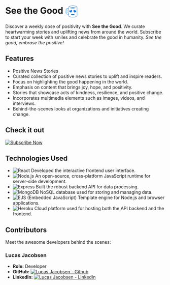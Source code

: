 # See the Good  <img src="https://github.com/Lucas-Jacobsen/SeeTheGood/blob/main/seethegood/src/assets/SeeTheGoodIcon.png?raw=true" alt="STG" align="center" height="40" > 


Discover a weekly dose of positivity with **See the Good**. We curate heartwarming stories and uplifting news from around the world. Subscribe to start your week with smiles and celebrate the good in humanity. *See the good, embrase the positive!*


## Features
   - Positive News Stories
   - Curated collection of positive news stories to uplift and inspire readers.
   - Focus on highlighting the good happening in the world.
   - Emphasis on content that brings joy, hope, and positivity.
   - Stories that showcase acts of kindness, resilience, and positive change.
   - Incorporates multimedia elements such as images, videos, and interviews.
   - Behind-the-scenes looks at organizations and initiatives creating change.

## Check it out

[![Subscribe Now](https://img.shields.io/badge/Subscribe%20Now-6495ED?style=for-the-badge&logo=heart&logoColor=white)](https://github.com/Lucas-Jacobsen/SeeTheGood)


## Technologies Used

- ![React](https://img.shields.io/badge/-React-61DAFB?style=flat-square&logo=react&logoColor=white) Developed the interactive frontend user interface.
- ![Node.js](https://img.shields.io/badge/-Node.js-339933?style=flat-square&logo=node.js&logoColor=white) An open-source, cross-platform JavaScript runtime for server-side development.
- ![Express](https://img.shields.io/badge/-Express-000000?style=flat-square&logo=express&logoColor=white) Built the robust backend API for data processing.
- ![MongoDB](https://img.shields.io/badge/-MongoDB-47A248?style=flat-square&logo=mongodb&logoColor=white) NoSQL database used for storing and managing data.
- ![EJS (Embedded JavaScript)](https://img.shields.io/badge/-EJS-8B4513?style=flat-square&logo=ejs&logoColor=white) Template engine for Node.js and browser applications.
- ![Heroku](https://img.shields.io/badge/-Heroku-430098?style=flat-square&logo=heroku&logoColor=white) Cloud platform used for hosting both the API backend and the frontend.



## Contributors

Meet the awesome developers behind the scenes:

### Lucas Jacobsen

- **Role:** Developer
- **GitHub:** [![Lucas Jacobsen - Github](https://img.shields.io/badge/GitHub-lucas--jacobsen-blue?style=flat-square&logo=github)](https://github.com/lucas-jacobsen)
- **LinkedIn:** [![Lucas Jacobsen - LinkedIn](https://img.shields.io/badge/LinkedIn-lucas--jacobsen-blue?style=flat-square&logo=linkedin)](https://www.linkedin.com/in/lucas-jacobsen/)
